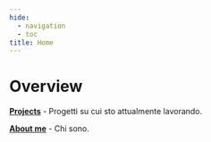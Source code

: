 ```yaml
---
hide:
  - navigation
  - toc
title: Home
---
```


#  Overview

[**Projects**](Content/Projects/index.md) - Progetti su cui sto attualmente lavorando.

<!-- [**Library**](Content/Library/index.md) - Librerie per le funzioni più utilizzate. -->

[**About me**](Content/About/index.md) - Chi sono.